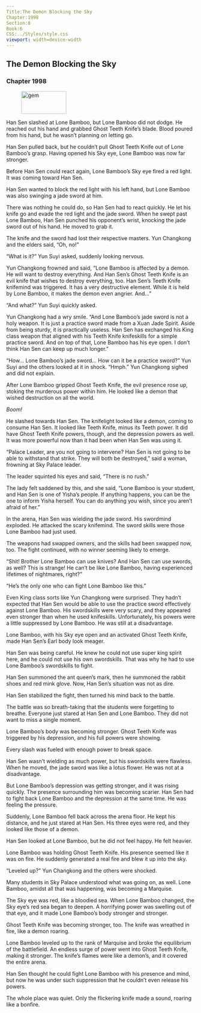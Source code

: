 ```yaml
---
Title:The Demon Blocking the Sky 
Chapter:1998 
Section:8 
Book:6 
CSS:../Styles/style.css 
viewport: width=device-width
---
```

  
## The Demon Blocking the Sky
### Chapter 1998
  
<figure>
	<img src="../Images/gem.gif" alt="gem" id="gem" width="120" height="60" />
</figure>
  

  
Han Sen slashed at Lone Bamboo, but Lone Bamboo did not dodge. He reached out his hand and grabbed Ghost Teeth Knife’s blade. Blood poured from his hand, but he wasn’t planning on letting go.

Han Sen pulled back, but he couldn’t pull Ghost Teeth Knife out of Lone Bamboo’s grasp. Having opened his Sky eye, Lone Bamboo was now far stronger.

Before Han Sen could react again, Lone Bamboo’s Sky eye fired a red light. It was coming toward Han Sen.

Han Sen wanted to block the red light with his left hand, but Lone Bamboo was also swinging a jade sword at him.

There was nothing he could do, so Han Sen had to react quickly. He let his knife go and evade the red light and the jade sword. When he swept past Lone Bamboo, Han Sen punched his opponent’s wrist, knocking the jade sword out of his hand. He moved to grab it.

The knife and the sword had lost their respective masters. Yun Changkong and the elders said, “Oh, no!”

“What is it?” Yun Suyi asked, suddenly looking nervous.

Yun Changkong frowned and said, “Lone Bamboo is affected by a demon. He will want to destroy everything. And Han Sen’s Ghost Teeth Knife is an evil knife that wishes to destroy everything, too. Han Sen’s Teeth Knife knifemind was triggered. It has a very destructive element. While it is held by Lone Bamboo, it makes the demon even angrier. And…”

“And what?” Yun Suyi quickly asked.

Yun Changkong had a wry smile. “And Lone Bamboo’s jade sword is not a holy weapon. It is just a practice sword made from a Xuan Jade Spirit. Aside from being sturdy, it is practically useless. Han Sen has exchanged his King class weapon that aligned with his Teeth Knife knifeskills for a simple practice sword. And on top of that, Lone Bamboo has his eye open. I don’t think Han Sen can keep up much longer.”

“How… Lone Bamboo’s jade sword… How can it be a practice sword?” Yun Suyi and the others looked at it in shock. “Hmph.” Yun Changkong sighed and did not explain.

After Lone Bamboo gripped Ghost Teeth Knife, the evil presence rose up, stoking the murderous power within him. He looked like a demon that wished destruction on all the world.

*Boom!*

He slashed towards Han Sen. The knifelight looked like a demon, coming to consume Han Sen. It looked like Teeth Knife, minus its Teeth power. It did have Ghost Teeth Knife powers, though, and the depression powers as well. It was more powerful now than it had been when Han Sen was using it.

“Palace Leader, are you not going to intervene? Han Sen is not going to be able to withstand that strike. They will both be destroyed,” said a woman, frowning at Sky Palace leader.

The leader squinted his eyes and said, “There is no rush.”

The lady felt saddened by this, and she said, “Lone Bamboo is your student, and Han Sen is one of Yisha’s people. If anything happens, you can be the one to inform Yisha herself. You can do anything you wish, since you aren’t afraid of her.”

In the arena, Han Sen was wielding the jade sword. His swordmind exploded. He attacked the scary knifemind. The sword skills were those Lone Bamboo had just used.

The weapons had swapped owners, and the skills had been swapped now, too. The fight continued, with no winner seeming likely to emerge.

“Shit! Brother Lone Bamboo can use knives? And Han Sen can use swords, as well? This is strange! He can’t be like Lone Bamboo, having experienced lifetimes of nightmares, right?”

“He’s the only one who can fight Lone Bamboo like this.”

Even King class sorts like Yun Changkong were surprised. They hadn’t expected that Han Sen would be able to use the practice sword effectively against Lone Bamboo. His swordskills were very scary, and they appeared even stronger than when he used knifeskills. Unfortunately, his powers were a little suppressed by Lone Bamboo. He was still at a disadvantage.

Lone Bamboo, with his Sky eye open and an activated Ghost Teeth Knife, made Han Sen’s Earl body look meager.

Han Sen was being careful. He knew he could not use super king spirit here, and he could not use his own swordskills. That was why he had to use Lone Bamboo’s swordskills to fight.

Han Sen summoned the ant queen’s mark, then he summoned the rabbit shoes and red mink glove. Now, Han Sen’s situation was not as dire.

Han Sen stabilized the fight, then turned his mind back to the battle.

The battle was so breath-taking that the students were forgetting to breathe. Everyone just stared at Han Sen and Lone Bamboo. They did not want to miss a single moment.

Lone Bamboo’s body was becoming stronger. Ghost Teeth Knife was triggered by his depression, and his full powers were showing.

Every slash was fueled with enough power to break space.

Han Sen wasn’t wielding as much power, but his swordskills were flawless. When he moved, the jade sword was like a lotus flower. He was not at a disadvantage.

But Lone Bamboo’s depression was getting stronger, and it was rising quickly. The presence surrounding him was becoming scarier. Han Sen had to fight back Lone Bamboo and the depression at the same time. He was feeling the pressure.

Suddenly, Lone Bamboo fell back across the arena floor. He kept his distance, and he just stared at Han Sen. His three eyes were red, and they looked like those of a demon.

Han Sen looked at Lone Bamboo, but he did not feel happy. He felt heavier.

Lone Bamboo was holding Ghost Teeth Knife. His presence seemed like it was on fire. He suddenly generated a real fire and blew it up into the sky.

“Leveled up?” Yun Changkong and the others were shocked.

Many students in Sky Palace understood what was going on, as well. Lone Bamboo, amidst all that was happening, was becoming a Marquise.

The Sky eye was red, like a bloodied sea. When Lone Bamboo changed, the Sky eye’s red sea began to deepen. A horrifying power was swelling out of that eye, and it made Lone Bamboo’s body stronger and stronger.

Ghost Teeth Knife was becoming stronger, too. The knife was wreathed in fire, like a demon roaring.

Lone Bamboo leveled up to the rank of Marquise and broke the equilibrium of the battlefield. An endless surge of power went into Ghost Teeth Knife, making it stronger. The knife’s flames were like a demon’s, and it covered the entire arena.

Han Sen thought he could fight Lone Bamboo with his presence and mind, but now he was under such suppression that he couldn’t even release his powers.

The whole place was quiet. Only the flickering knife made a sound, roaring like a bonfire.